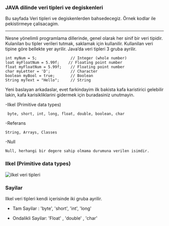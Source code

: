 ### JAVA dilinde veri tipleri ve degiskenleri 
Bu sayfada Veri tipleri ve degiskenlerden bahsedecegiz. Örnek kodlar ile pekistirmeye çalisacagim. 

---

Nesne yönelimli programlama dillerinde, genel olarak her sinif bir veri tipidir. Kulanilan bu tipler verileri tutmak, saklamak için kullanilir. Kullanilan veri tipine göre bellekte yer ayrilir. Java’da veri tipleri 3 gruba ayrilir.

    int myNum = 5;               // Integer (whole number)
	loat myFloatNum = 5.99f;    // Floating point number
	float myFloatNum = 5.99f;    // Floating point number
	char myLetter = 'D';         // Character
	boolean myBool = true;       // Boolean
	String myText = "Hello";     // String

Yeni baslayan arkadaslar, evet farkindayim ilk bakista kafa karistirici gelebilir lakin, kafa karisikliklarini gidermek için buradasiniz unutmayin. 



 -Ilkel (Primitive data types)
 
     byte, short, int, long, float, double, boolean, char
	
 -Referans 
 
    String, Arrays, Classes 

	
 -Null 
 
    Null, herhangi bir degere sahip olmama durumuna verilen isimdir.
	
	

### Ilkel (Primitive data types)

![ilkel veri tipleri](google.com/img.png)	

### Sayilar 
Ilkel veri tipleri kendi içerisinde iki gruba ayrilir. 

- Tam Sayilar : 'byte', 'short', 'int', 'long'

- Ondalikli Sayilar: 'Float' , 'double' , 'char'


